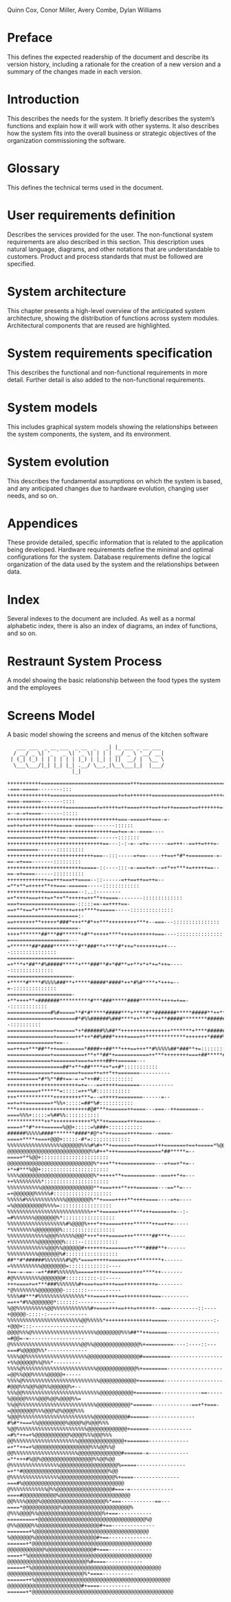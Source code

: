 Quinn Cox, Conor Miller, Avery Combe, Dylan Williams  

# Preface
This defines the expected readership of the document and describe its
version history, including a rationale for the creation of a new version and a
summary of the changes made in each version.

# Introduction
This describes the needs for the system. It briefly describes the
system’s functions and explain how it will work with other systems. It
also describes how the system fits into the overall business or strategic
objectives of the organization commissioning the software.

# Glossary
This defines the technical terms used in the document.

# User requirements definition
Describes the services provided for the user. The non-functional
system requirements are also described in this section. This
description uses natural language, diagrams, and other notations that are
understandable to customers. Product and process standards that must be
followed are specified.

# System architecture
This chapter presents a high-level overview of the anticipated system
architecture, showing the distribution of functions across system modules.
Architectural components that are reused are highlighted.

# System requirements specification
This describes the functional and non-functional requirements in more
detail. Further detail is also added to the non-functional
requirements.

# System models 
This includes graphical system models showing the relationships between
the system components, the system, and its environment.

# System evolution
This describes the fundamental assumptions on which the system is
based, and any anticipated changes due to hardware evolution, changing
user needs, and so on.

# Appendices
These provide detailed, specific information that is related to the
application being developed. Hardware requirements define the minimal
and optimal configurations for the system. Database requirements define 
the logical organization of the data used by the system and the
relationships between data.

# Index
Several indexes to the document are included. As well as a normal
alphabetic index, there is also an index of diagrams, an index of functions,
and so on.

# Restraunt System Process
A model showing the basic relationship between the food types the system and
the employees

# Screens Model
A basic model showing the screens and menus of the kitchen software





````
   ___ ___  _ __ ___  _ __  _   _| |_ ___ _ __ ___ 
  / __/ _ \| '_ ` _ \| '_ \| | | | __/ _ \ '__/ __|
 | (_| (_) | | | | | | |_) | |_| | ||  __/ |  \__ \
  \___\___/|_| |_| |_| .__/ \__,_|\__\___|_|  |___/
                     |_|     

+++++++++++=============================+++=============================--===-=====--------:::
++++++++++++++======================+=+=+++++++===================++++=-====-======-------::::
+++++++++++++++++++==========+=+++++=++====++++==++=++=====+==+++++++=-=--=-=+====-------:::::
++++++++++++++++++++++++++++++++++++===-=====++===-=-==++=+=+++++++++=====-======-------::::::
++++++++++++++++++++++++++++++++++==+==-=--====----===========++++++==-=========-------:::::::
+++++++++++++++++++++++++++++++==---:-:-=--=+=------==+++--==++=+++=-==========------:::::::::
++++++++++++++++++++++++++++===--:::-----=+==-----++==+*#*+========-=-==-=+===-------:::::::::
++++++++++++++++++++++++=====-::----:::-=-===+=+--=+*++***+=+++++==--==-=+====------::::::::::
+++++++++++++==+++===++====--::------=++==++==++=--=**+**=+++++**++===-======-----::::::::::::
++++++++++++===========--:..:--------=+*++++===+++=+*++**+++++=++**++====--------:::::::::::::
===+==================-:::::==-==++++==-==+**+==*+******+++++=+++****+=====-----::::::::::::::
=======================:-==+++++++**+++++*###*+++**#*++***+++++++++***+--===---:::::::::::::::
=======================-++++*******##***##******+#**+++++****+++=+++++++===----:::::::::::::::
====================---=*******##*####********#**###**+****#*++=*+++++++=++----:::::::::::::::
=====================-=+***+*##**#%#####*****+***###**#+*##**=+**+*+*+=*++=-----::::::::::::::
=====================-+*****#****#%%%%###**+*****#####*####*++*#%#****+*+++=--=-::::::::::::::
=====================-+**++++**+#######**********#***###*****####*******++++=+==--::::::::::::
==============#%#=====**#*#*****#####***+****#**#######*****#####**++*******+++===-:::::::::::
===============+======#*#%%######%###****++****+++**#####********########%#*+++++=--::::::::::
===============+======*+*######%%##**++++++++++++++++*******+****######****###**++=-::::::::::
===============+======++*++*##%###*++++====++*************+++++++*####%%%######**+=:::::::::::
===============+==--==+++=+***##**++=========*####++##***+++==+++**#%%%%%##*###**+=:::::::::::
==============+==========+**+**##*+===========++***++++++++===+##*****#%#*+*###*+**:::::::::::
==============+=======+===+=++++##++======---==================##*+**+##****++*=+#*:::::::::::
++++==========+========+====++=++*++=======----------==========*#*%**##+==-=-=*++##:::::::::::
+++++++++++++++++++++++=+=---==+++++=======-----------==========+******=:::::=++*%#:::::::::::
+++************+++++++++***=--=+++++========------=--==+=++========+*%%+:::::=##*%#:::::::::::
***+++++++++++++++++++++++#@#***+======++====---===--++=======--====%%%+:::::=%##%%:::::::::::
************++*++++++++++++*%**++======+++======--====+**#*+++======%@@+:::::=%###+:::::::::::
######%%%%%####*******####*#@*+*++=====++++====--====-====+****+===+@@@+:::::-#*=:::::::::::::
%%%%%%%%%%%%%%%%%%@@@@@@%%%#%#+**+=======++=====+++=======+==+=====*%@@+::::::::::::::::::::::
@@@@@@@@@@@@@@@@@@@@@@@@@@@%%#++*+++======+=======*##*****=--====+**%@@+::::::::::::::::::::::
@@@@@@@@@@@@@@@@@@@@@@@@@@@@%*+++**++===========---=+==+*+=--+*+#***%@@+::::::::::::::::::::::
%%%%@@@@@@@@@@@@@@@@@@@@@@@@%*+++++**+==========--===++*+=---++%%%%%%%%%*:::::::::::::::::::::
%%%%%%%%%%%@@@@@@@@@@@@@@@@@**+===+++**+++=======---==**=---=+@@@@@@@%%%%%#:::::::::::::::::::
%%%%%#%%%%%%%%%%%%%@@@@@@@@%**+====++++**++++====----=+=----=%@@@@@@@@@@%%%%=:::::::::::::::::
%%%%%%%%%%%%%%%%%%%%%%%%%%%++*+=====++++****+++======+=--:-=#%%%%%%%@@@@@@@%*:::::::::::::::::
%%%%%%%%%%%%%%%%%%%#%@@@@%+++*++=====++++******++==++=-----*%%%%%%%%@@@@@@@@%:::::::::::::::::
%%%%%%%%%%%%%@@@%%%%%%@@@*+++*+++=====+++******##***+-----+%%%%%%%%%@@@@@@@@%::::--:::::::::::
%%%%%%%%%%%%%@@@%%@@@@@@#+++++++=======++****####**+------%%%%%%%%%%@@@@@@@%#:::::::::::::::::
##**#*######%%%%%%%#%@%*====+++++======+++********+------=%%%%%%%%%%@@@@@@@@=:::::::::::::----
+==-=-==--=+*###%%%%%%%=====++++++======++++****++-------#@%%%%%%%%%@@@@@@@#::::::::::-::-----
+++====+=+***###%%%%%%%#+===+==++++===++++++++++=--------*@%%%%%%%%@@@@@@@@-:::::::-----------
%%%%##***#%%%%%%%%%%%%%%%*++====++++==+++++++++===---------==++*#%%@@@@@@@*:::::::------------
%@@%%%%%%%%%%@@%%%%%%%%%%%%#+====+++==+++=++++++--===---------::----+@@@@@-::::-:-------------
%%%%%%%%%%%%%%%%%%%%%%%%@@%%%%%*+++++++++++++++=====---------------:-+@@@+:::-----------------
@@@@%%%@%%%%%%%%%%%%%%%%%%%%%@@@@@@@@%%%##**++======-----------------=#@@=-=------------------
@%%%%%%%%%%%%%%%%%%%%%%%@@%%@@@@@@@@@@@@@@@%+=========----:----::---===#%@@@@@%%*-------------
%%%%@@%%%%%%%%%%%%%%%%%%%%@@@@@@@@@@@@@@@@@#=========-----------------+%%@@@@@@%%@%%*---------
%%%%@%%%%%%%%%%%%%%%%%%%%%%%%@@@@@@@@@@@@@%+========------------------=@@%%@@@%%%%%@@@@@+-----
%%%%@%%%%%%%%%%%%%%%%%%%%%%%%%@@@@@@@@@@@@+========-------------------#@@@%%%@@%@@%%@@@@@@%+--
%%%@@%%%%%%%%%%%%%%%%%%%%%%%%%@@@@@@@@@@@+========-------------==-----%@@@@@%%%%@@@%@@%@@@@%%=
%%@@%%%%%%%%%%%%%%%%%%%%%%%%%@@@@@@@@@@@*======-------------==+*+===-=@@@@@@@@%%%@@@%@%@@@@%%%
%@@@%%%%%%%%%%%%%%%%%%%%%%%%@@@@@@@@@@@#======---------------#%#*+===%%@@@@@@@@@%@@@@%@%@@@%%%
%@@%%%%%%%%%%%%%%%%%%%%%%%@@@@@@@@@@@@@+======--------------=#%*++=+%@@@@@@@@@@@%@@@@%%%@@@%%%
@@%%%%%%%%%%%%%%%%%%%%%@@@@@@@@@@@@@@@+=======-------------=+**++=+%@@@@@@@@@@@@@@@@@@%%%@@%%@
@@%%%%%%%%%%%%%%%%%%%%%@@@@@@@@@@@@@@#======-=-------------=**+++#%@@%@@@@@@@@@@@@@@@@@%%@@%@@
@%%%%%%%%%%%%%%%%@@@@@@@@@@@@@@@@@@@%=====----------------=+**#@@@@@@@@@@@@@@@@@@@@@@@@@@@@%@@
@%%%%%%%%%%%%%%%%@@@@@@@@@@@@@@@@@@%+====---------------===#%@@@@@@@@@@@@@@@@@@@@@@@@@@@@@@@@@
@%%%%%%%%%%%%@%%@@@@@@@@@@@@@@@@@@#===-=--------------====#@@@@@@@@@@@%@@@@@@@@@@@@@@@@@@@@@@@
@@%%%%@@@@%@@@@@@@@@@@@@@@@@@@@@%*===-----------==---====*@@@@@@@@@@@@%@@@@@@@@@@@@@@@@@@@@@@%
@%%%@@@@%%@@@@@@@@@@@@@@@@@@@@@%+===-----------=========+@@@@@@@@@@@@@@@@@@@@@@@@@@@@@@@@@@@%@
@%%@@@@@%%@@@@@@@@@@@@@@@@@@@@#+==--------------=======+%@@@@@@@@@@@@@@@@@@@@@@@@@@@@@@@@@@@@@
%@@@@@@@%@@@@@@@@@@@@@@@@@@@@#+==--------------======+*@@@@@@@@@@@@@@@@@@@@@@@@@@@@@@@@@@@@@@@
@@@@@@@@@@@@%@@@@@@@@@@@@@@@#+===--------------====+*%@@@@@@@@@@@@@@@@@@@@@@@@@@@@@@@@@@@@@@@@
@@@@@@@@@@@@@@@@@@@@@@@@@@%#====------------=====+*%@@@@@@@@@@@@@@@@@@@@@@@@@@@@@@@@@@@@@@@@@@
@@@@@@@@@@@@@@@@@@@@@@@@@%*====----------======++%@@@@@@@@@@@@@@@@@@@@@@@@@@@@@@@@@@@@@@@@@@@@
@@@@@@@@@@@@@@@@@@@@@@@@#+====----------======+*@@@@@@@@@@@@@@@@@@@@@@@@@@@@@@@@@@@@@@@@@@@@@@


````
